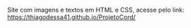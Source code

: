 Site com imagens e textos em HTML e CSS, acesse pelo link: https://thiagodessa41.github.io/ProjetoCord/
